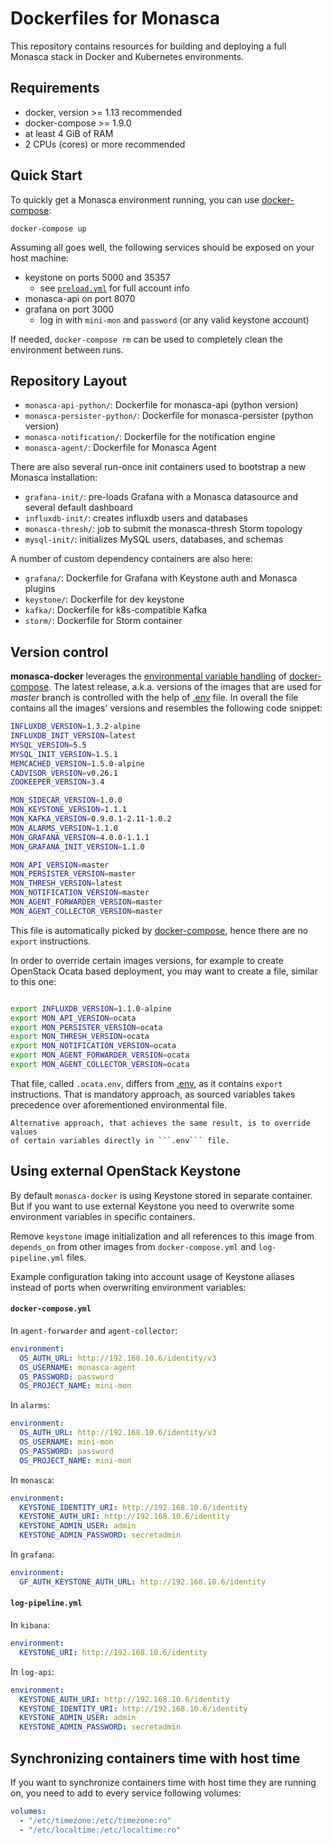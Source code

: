 Dockerfiles for Monasca
=======================

This repository contains resources for building and deploying a full Monasca
stack in Docker and Kubernetes environments.

Requirements
------------

 * docker, version >= 1.13 recommended
 * docker-compose >= 1.9.0
 * at least 4 GiB of RAM
 * 2 CPUs (cores) or more recommended

Quick Start
-----------

To quickly get a Monasca environment running, you can use [docker-compose][1]:

    docker-compose up

Assuming all goes well, the following services should be exposed on your host
machine:

 * keystone on ports 5000 and 35357
   * see [`preload.yml`][2] for full account info
 * monasca-api on port 8070
 * grafana on port 3000
   * log in with `mini-mon` and `password` (or any valid keystone account)

If needed, `docker-compose rm` can be used to completely clean the environment
between runs.

Repository Layout
-----------------

 * `monasca-api-python/`: Dockerfile for monasca-api (python version)
 * `monasca-persister-python/`: Dockerfile for monasca-persister (python
   version)
 * `monasca-notification/`: Dockerfile for the notification engine
 * `monasca-agent/`: Dockerfile for Monasca Agent

There are also several run-once init containers used to bootstrap a new
Monasca installation:
 * `grafana-init/`: pre-loads Grafana with a Monasca datasource and several
   default dashboard
 * `influxdb-init/`: creates influxdb users and databases
 * `monasca-thresh/`: job to submit the monasca-thresh Storm topology
 * `mysql-init/`: initializes MySQL users, databases, and schemas

A number of custom dependency containers are also here:

 * `grafana/`: Dockerfile for Grafana with Keystone auth and Monasca plugins
 * `keystone/`: Dockerfile for dev keystone
 * `kafka/`: Dockerfile for k8s-compatible Kafka
 * `storm/`: Dockerfile for Storm container

Version control
---------------

**monasca-docker** leverages the [environmental variable handling][3] of
[docker-compose][1]. The latest release, a.k.a. versions of the images that
are used for *master* branch is controlled with the help of [.env](./.env) file.
In overall the file contains all the images' versions and resembles the following
code snippet:

```sh
INFLUXDB_VERSION=1.3.2-alpine
INFLUXDB_INIT_VERSION=latest
MYSQL_VERSION=5.5
MYSQL_INIT_VERSION=1.5.1
MEMCACHED_VERSION=1.5.0-alpine
CADVISOR_VERSION=v0.26.1
ZOOKEEPER_VERSION=3.4

MON_SIDECAR_VERSION=1.0.0
MON_KEYSTONE_VERSION=1.1.1
MON_KAFKA_VERSION=0.9.0.1-2.11-1.0.2
MON_ALARMS_VERSION=1.1.0
MON_GRAFANA_VERSION=4.0.0-1.1.1
MON_GRAFANA_INIT_VERSION=1.1.0

MON_API_VERSION=master
MON_PERSISTER_VERSION=master
MON_THRESH_VERSION=latest
MON_NOTIFICATION_VERSION=master
MON_AGENT_FORWARDER_VERSION=master
MON_AGENT_COLLECTOR_VERSION=master
```

This file is automatically picked by [docker-compose][1], hence there are no ```export```
instructions.

In order to override certain images versions, for example to create OpenStack Ocata based deployment,
you may want to create a file, similar to this one:

```sh

export INFLUXDB_VERSION=1.1.0-alpine
export MON_API_VERSION=ocata
export MON_PERSISTER_VERSION=ocata
export MON_THRESH_VERSION=ocata
export MON_NOTIFICATION_VERSION=ocata
export MON_AGENT_FORWARDER_VERSION=ocata
export MON_AGENT_COLLECTOR_VERSION=ocata

```

That file, called ```.ocata.env```, differs from [.env](./.env), as it contains ```export```
instructions. That is mandatory approach, as sourced variables takes precedence over
aforementioned environmental file.

    Alternative approach, that achieves the same result, is to override values
    of certain variables directly in ```.env``` file.

Using external OpenStack Keystone
---------------------------------

By default `monasca-docker` is using Keystone stored in separate container.
But if you want to use external Keystone you need to overwrite some
environment variables in specific containers.

Remove `keystone` image initialization and all references to this
image from `depends_on` from other images from `docker-compose.yml` and
`log-pipeline.yml` files.

Example configuration taking into account usage of Keystone aliases
instead of ports when overwriting environment variables:

#### `docker-compose.yml`

In `agent-forwarder` and `agent-collector`:
```yaml
environment:
  OS_AUTH_URL: http://192.168.10.6/identity/v3
  OS_USERNAME: monasca-agent
  OS_PASSWORD: password
  OS_PROJECT_NAME: mini-mon
```

In `alarms`:
```yaml
environment:
  OS_AUTH_URL: http://192.168.10.6/identity/v3
  OS_USERNAME: mini-mon
  OS_PASSWORD: password
  OS_PROJECT_NAME: mini-mon
```

In `monasca`:
```yaml
environment:
  KEYSTONE_IDENTITY_URI: http://192.168.10.6/identity
  KEYSTONE_AUTH_URI: http://192.168.10.6/identity
  KEYSTONE_ADMIN_USER: admin
  KEYSTONE_ADMIN_PASSWORD: secretadmin
```

In `grafana`:
```yaml
environment:
  GF_AUTH_KEYSTONE_AUTH_URL: http://192.168.10.6/identity
```

#### `log-pipeline.yml`

In `kibana`:
```yaml
environment:
  KEYSTONE_URI: http://192.168.10.6/identity
```

In `log-api`:
```yaml
environment:
  KEYSTONE_AUTH_URI: http://192.168.10.6/identity
  KEYSTONE_IDENTITY_URI: http://192.168.10.6/identity
  KEYSTONE_ADMIN_USER: admin
  KEYSTONE_ADMIN_PASSWORD: secretadmin
```

Synchronizing containers time with host time
--------------------------------------------

If you want to synchronize containers time with host time they are running on,
you need to add to every service following volumes:

```yaml
volumes:
  - "/etc/timezone:/etc/timezone:ro"
  - "/etc/localtime:/etc/localtime:ro"
```

[1]: https://docs.docker.com/compose/
[2]: https://github.com/hpcloud-mon/monasca-docker/blob/master/keystone/preload.yml
[3]: https://docs.docker.com/compose/environment-variables/
